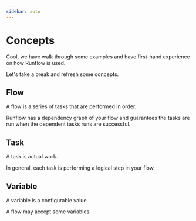 ```yaml
---
sidebar: auto
---
```


# Concepts

Cool, we have walk through some examples and have first-hand experience on how Runflow is used.

Let's take a break and refresh some concepts.

## Flow

A flow is a series of tasks that are performed in order.

Runflow has a dependency graph of your flow and guarantees the tasks are run when the dependent tasks runs are successful.

## Task

A task is actual work.

In general, each task is performing a logical step in your flow.

## Variable

A variable is a configurable value.

A flow may accept some variables.
